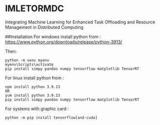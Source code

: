 # IMLETORMDC
Integrating Machine Learning for Enhanced Task Offloading and Resource Management in Distributed Computing


##Installation
For windows install python from :
https://www.python.org/downloads/release/python-3913/

Then:
```shell
python -m venv myenv
myenv\Scripts\activate
pip install simpy pandas numpy tensorflow matplotlib TensorRT
```


For linux install python from :
```shell
npm install python 3.9.13
OR
yum install python 3.9.13
pip install simpy pandas numpy tensorflow matplotlib TensorRT
```

For systems with graphic card :
```shell
python -m pip install tensorflow[and-cuda]
```
